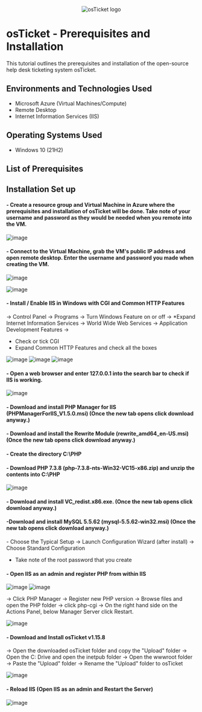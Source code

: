 <p align="center">
<img src="https://i.imgur.com/Clzj7Xs.png" alt="osTicket logo"/>
</p>

<h1>osTicket - Prerequisites and Installation</h1>
This tutorial outlines the prerequisites and installation of the open-source help desk ticketing system osTicket.<br />
<h2>Environments and Technologies Used</h2>

- Microsoft Azure (Virtual Machines/Compute)
- Remote Desktop
- Internet Information Services (IIS)

<h2>Operating Systems Used </h2>

- Windows 10</b> (21H2)

<h2>List of Prerequisites</h2>

<h2>Installation Set up</h2>

<h4> - Create a resource group and Virtual Machine in Azure where the prerequisites and installation of osTicket will be done. Take note of your username and password as they would be needed when you remote into the VM. </h4>

  
![image](https://github.com/marvrodriguez/osticket-prereqs/assets/141983161/aaeff093-8161-4cba-a8bf-aaf5632b2193)

<h4> - Connect to the Virtual Machine, grab the VM's public IP address and open remote desktop. Enter the username and password you made when creating the VM. </h4>


![image](https://github.com/marvrodriguez/osticket-prereqs/assets/141983161/9c81224d-57b7-4fb1-af10-d10b0433663c)

![image](https://github.com/marvrodriguez/osticket-prereqs/assets/141983161/b7960194-cd61-4e17-bb8a-077e9092156c)



<h4> - Install / Enable IIS in Windows with CGI and Common HTTP Features </h4>
-> Control Panel -> Programs -> Turn Windows Feature on or off -> *Expand Internet Information Services -> World Wide Web Services -> Application Development Features ->

- Check or tick CGI
-  Expand Common HTTP Features and check all the boxes

![image](https://github.com/marvrodriguez/osticket-prereqs/assets/141983161/884923bf-7aea-4632-957e-9aa55a2db49f) ![image](https://github.com/marvrodriguez/osticket-prereqs/assets/141983161/5ebede53-62e3-4364-9a90-9ae4c150f4cc) ![image](https://github.com/marvrodriguez/osticket-prereqs/assets/141983161/02ab9778-cadf-419b-8e41-c67c954ebe72)


<h4> - Open a web browser and enter 127.0.0.1 into the search bar to check if IIS is working.</h4>

![image](https://github.com/marvrodriguez/osticket-prereqs/assets/141983161/16b27d1a-c883-4a99-995b-b99ad0cdf06d)

<h4> - Download and install PHP Manager for IIS (PHPManagerForIIS_V1.5.0.msi) (Once the new tab opens click download anyway.)</h4>
<h4> - Download and install the Rewrite Module (rewrite_amd64_en-US.msi) (Once the new tab opens click download anyway.)</h4>
<h4> - Create the directory C:\PHP </h4>
<h4> - Download PHP 7.3.8 (php-7.3.8-nts-Win32-VC15-x86.zip) and unzip the contents into C:\PHP </h4>

![image](https://github.com/marvrodriguez/osticket-prereqs/assets/141983161/50131cad-22dc-4012-9d5d-19e805f0756d)

<h4> - Download and install VC_redist.x86.exe. (Once the new tab opens click download anyway.) </h4>
<h4> -Download and install MySQL 5.5.62 (mysql-5.5.62-win32.msi) (Once the new tab opens click download anyway.) </h4>
 - Choose the Typical Setup -> Launch Configuration Wizard (after install) -> Choose Standard Configuration
 
 - Take note of the root password that you create

<h4> - Open IIS as an admin and register PHP from within IIS</h4>

![image](https://github.com/marvrodriguez/osticket-prereqs/assets/141983161/e0dbea31-dba6-48cb-9dc3-5828395b33f9) ![image](https://github.com/marvrodriguez/osticket-prereqs/assets/141983161/2fe4c467-3fbd-4a93-bcfc-26c43c02f275)

-> Click PHP Manager -> Register new PHP version -> Browse files and open the PHP folder -> click php-cgi -> On the right hand side on the Actions Panel, below Manager Server click Restart.

![image](https://github.com/marvrodriguez/osticket-prereqs/assets/141983161/b938f090-13fe-4050-aa6d-86493671cf7b)

<h4> - Download and Install osTicket v1.15.8 </h4>
-> Open the downloaded osTicket folder and copy the "Upload" folder -> Open the C: Drive and open the inetpub folder -> Open the wwwroot folder -> Paste the "Upload" folder -> Rename the "Upload" folder to osTicket

![image](https://github.com/marvrodriguez/osticket-prereqs/assets/141983161/19820853-acbf-49a0-984e-c8763e52a1dc)

<h4> - Reload IIS (Open IIS as an admin and Restart the Server)</h4>

![image](https://github.com/marvrodriguez/osticket-prereqs/assets/141983161/b938f090-13fe-4050-aa6d-86493671cf7b)

